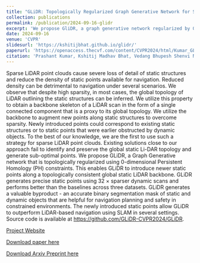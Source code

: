 ```yaml
---
title: "GLiDR: Topologically Regularized Graph Generative Network for Sparse LiDAR Point Clouds"
collection: publications
permalink: /publication/2024-09-16-glidr
excerpt: 'We propose GliDR, a graph generative network regularized by 0-dimensional Persistent Homolgy to densify globally consistent static LiDAR pointclouds.'
date: 2024-09-16
venue: 'CVPR'
slidesurl: 'https://kshitijbhat.github.io/glidr/'
paperurl: 'https://openaccess.thecvf.com/content/CVPR2024/html/Kumar_GLiDR_Topologically_Regularized_Graph_Generative_Network_for_Sparse_LiDAR_Point_CVPR_2024_paper.html'
citation: 'Prashant Kumar, Kshitij Madhav Bhat, Vedang Bhupesh Shenvi Nadkarni and Prem Kalra, <i>2024 IEEE/CVF Conference on Computer Vision and Pattern Recognition (CVPR)</i>, Seattle, WA, USA, 2024, pp. 15152-15161'
---
```


Sparse LiDAR point clouds cause severe loss of detail of static structures and reduce the density of static points available for navigation. Reduced density can be detrimental to navigation under several scenarios. We observe that despite high sparsity, in most cases, the global topology of LiDAR outlining the static structures can be inferred. We utilize this property to obtain a backbone skeleton of a LiDAR scan in the form of a single connected component that is a proxy to its global topology. We utilize the backbone to augment new points along static structures to overcome sparsity. Newly introduced points could correspond to existing static structures or to static points that were earlier obstructed by dynamic objects. To the best of our knowledge, we are the first to use such a strategy for sparse LiDAR point clouds. Existing solutions close to our approach fail to identify and preserve the global static Li-DAR topology and generate sub-optimal points. We propose GLiDR, a Graph Generative network that is topologically regularized using 0-dimensional Persistent Homology (PH) constraints. This enables GLiDR to introduce newer static points along a topologically consistent global static LiDAR backbone. GLiDR generates precise static points using 32 × sparser dynamic scans and performs better than the baselines across three datasets. GLiDR generates a valuable byproduct - an accurate binary segmentation mask of static and dynamic objects that are helpful for navigation planning and safety in constrained environments. The newly introduced static points allow GLiDR to outperform LiDAR-based navigation using SLAM in several settings. Source code is available at https://github.com/GLiDR-CVPR2024/GLiDR.

[Project Website](https://kshitijbhat.github.io/glidr/)

[Download paper here](https://openaccess.thecvf.com/content/CVPR2024/papers/Kumar_GLiDR_Topologically_Regularized_Graph_Generative_Network_for_Sparse_LiDAR_Point_CVPR_2024_paper.pdf)

[Download Arxiv Preprint here](https://arxiv.org/abs/2312.00068)
